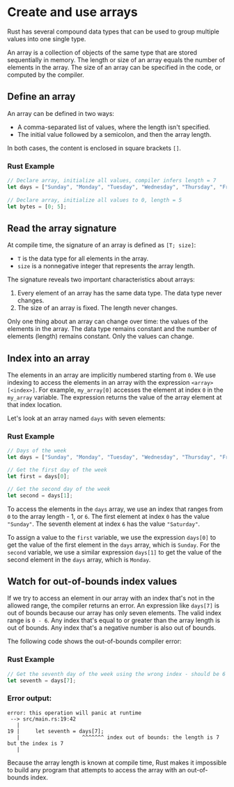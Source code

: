 # Create and use arrays


Rust has several compound data types that can be used to group multiple values into one single type. 

An array is a collection of objects of the same type that are stored sequentially in memory. The length or size of an array equals the number of elements in the array. The size of an array can be specified in the code, or computed by the compiler.

## Define an array

An array can be defined in two ways:

- A comma-separated list of values, where the length isn't specified.
- The initial value followed by a semicolon, and then the array length.

In both cases, the content is enclosed in square brackets `[]`.

### Rust Example

```rust
// Declare array, initialize all values, compiler infers length = 7
let days = ["Sunday", "Monday", "Tuesday", "Wednesday", "Thursday", "Friday", "Saturday"];
  
// Declare array, initialize all values to 0, length = 5
let bytes = [0; 5];
```

## Read the array signature

At compile time, the signature of an array is defined as `[T; size]`:

- `T` is the data type for all elements in the array.
- `size` is a nonnegative integer that represents the array length.

The signature reveals two important characteristics about arrays:

1. Every element of an array has the same data type. The data type never changes.
2. The size of an array is fixed. The length never changes.

Only one thing about an array can change over time: the values of the elements in the array. The data type remains constant and the number of elements (length) remains constant. Only the values can change.

## Index into an array

The elements in an array are implicitly numbered starting from `0`. We use indexing to access the elements in an array with the expression `<array>[<index>]`. For example, `my_array[0]` accesses the element at index `0` in the `my_array` variable. The expression returns the value of the array element at that index location.

Let's look at an array named `days` with seven elements:

### Rust Example

```rust
// Days of the week
let days = ["Sunday", "Monday", "Tuesday", "Wednesday", "Thursday", "Friday", "Saturday"];

// Get the first day of the week
let first = days[0];

// Get the second day of the week
let second = days[1];
```

To access the elements in the `days` array, we use an index that ranges from `0` to the array length - 1, or `6`. The first element at index `0` has the value `"Sunday"`. The seventh element at index `6` has the value `"Saturday"`.

To assign a value to the `first` variable, we use the expression `days[0]` to get the value of the first element in the `days` array, which is `Sunday`. For the `second` variable, we use a similar expression `days[1]` to get the value of the second element in the `days` array, which is `Monday`.

## Watch for out-of-bounds index values

If we try to access an element in our array with an index that's not in the allowed range, the compiler returns an error. An expression like `days[7]` is out of bounds because our array has only seven elements. The valid index range is `0 - 6`. Any index that's equal to or greater than the array length is out of bounds. Any index that's a negative number is also out of bounds.

The following code shows the out-of-bounds compiler error:

### Rust Example

```rust
// Get the seventh day of the week using the wrong index - should be 6
let seventh = days[7];
```

### Error output:

```text
error: this operation will panic at runtime
 --> src/main.rs:19:42
   |
19 |     let seventh = days[7];
   |                    ^^^^^^^ index out of bounds: the length is 7 but the index is 7
   |
```

Because the array length is known at compile time, Rust makes it impossible to build any program that attempts to access the array with an out-of-bounds index.
